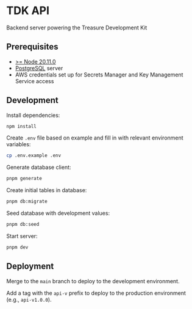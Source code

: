 # TDK API

Backend server powering the Treasure Development Kit

## Prerequisites

- [>= Node 20.11.0](https://nodejs.org/en)
- [PostgreSQL](https://www.postgresql.org) server
- AWS credentials set up for Secrets Manager and Key Management Service access

## Development

Install dependencies:

```bash
npm install
```

Create `.env` file based on example and fill in with relevant environment variables:

```bash
cp .env.example .env
```

Generate database client:

```bash
pnpm generate
```

Create initial tables in database:

```bash
pnpm db:migrate
```

Seed database with development values:

```bash
pnpm db:seed
```

Start server:

```bash
pnpm dev
```

## Deployment

Merge to the `main` branch to deploy to the development environment.

Add a tag with the `api-v` prefix to deploy to the production environment (e.g., `api-v1.0.0`).

